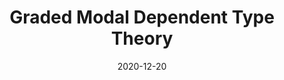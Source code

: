 ---
type: draft
authors:
  - Ben Moon
  - Harley Eades III
  - Dominic Orchard  
title: "Graded Modal Dependent Type Theory"
note: "To appear at ESOP 2021"
date: 2020-12-20
resource:
  type: arxiv
  doi: 2010.13163
---